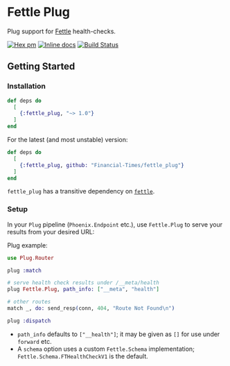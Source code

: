 # Fettle Plug

Plug support for [Fettle](https://github.com/Financial-Times/fettle) health-checks.

[![Hex pm](http://img.shields.io/hexpm/v/fettle_plug.svg?style=flat)](https://hex.pm/packages/fettle_plug) [![Inline docs](http://inch-ci.org/github/Financial-Times/fettle_plug.svg)](http://inch-ci.org/github/Financial-Times/fettle_plug) [![Build Status](https://travis-ci.org/Financial-Times/fettle_plug.svg?branch=master)](https://travis-ci.org/Financial-Times/fettle_plug)

## Getting Started

### Installation

```elixir
def deps do
  [
    {:fettle_plug, "~> 1.0"}
  ]
end
```

For the latest (and most unstable) version:

```elixir
def deps do
  [
    {:fettle_plug, github: "Financial-Times/fettle_plug"}
  ]
end
```

`fettle_plug` has a transitive dependency on [`fettle`](https://github.com/Financial-Times/fettle).

### Setup

In your `Plug` pipeline (`Phoenix.Endpoint` etc.), use `Fettle.Plug` to serve your results from your desired URL:

Plug example:

```elixir
use Plug.Router

plug :match

# serve health check results under /__meta/health
plug Fettle.Plug, path_info: ["__meta", "health"]

# other routes
match _, do: send_resp(conn, 404, "Route Not Found\n")

plug :dispatch
```

* `path_info` defaults to `["__health"]`; it may be given as `[]` for use under `forward` etc.
* A `schema` option uses a custom `Fettle.Schema` implementation; `Fettle.Schema.FTHealthCheckV1` is the default.
